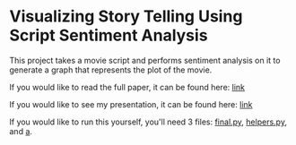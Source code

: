 # Visualizing Story Telling Using Script Sentiment Analysis

This project takes a movie script and performs sentiment analysis on it to generate a graph that represents the plot of the movie.

If you would like to read the full paper, it can be found here: [link](Paper.pdf)

If you would like to see my presentation, it can be found here: [link](Presentation.pdf)

If you would like to run this yourself, you'll need 3 files: [final.py](final.py), [helpers.py](helpers.py), and [a](a).
